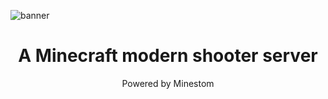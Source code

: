 ![banner](https://user-images.githubusercontent.com/42076049/214229366-4d95afe1-a8ce-4dbe-bf44-156aff4b742c.png)
<h1 align="center">A Minecraft modern shooter server</h1>
<p align="center">Powered by Minestom</p>
